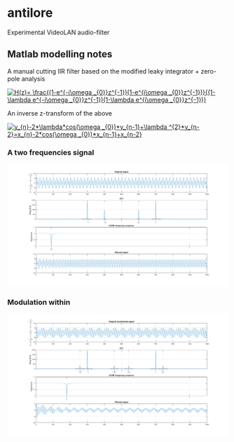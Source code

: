 # antilore
Experimental VideoLAN audio-filter


## Matlab modelling notes

A manual cutting IIR filter based on the modified leaky integrator + zero-pole analysis

<a href="https://www.codecogs.com/eqnedit.php?latex=H(z)=&space;\frac{(1-e^{-i\omega&space;_{0}}z^{-1})(1-e^{i\omega&space;_{0}}z^{-1})}{(1-\lambda&space;e^{-i\omega&space;_{0}}z^{-1})(1-\lambda&space;e^{i\omega&space;_{0}}z^{-1})}" target="_blank"><img src="https://latex.codecogs.com/gif.latex?H(z)=&space;\frac{(1-e^{-i\omega&space;_{0}}z^{-1})(1-e^{i\omega&space;_{0}}z^{-1})}{(1-\lambda&space;e^{-i\omega&space;_{0}}z^{-1})(1-\lambda&space;e^{i\omega&space;_{0}}z^{-1})}" title="H(z)= \frac{(1-e^{-i\omega _{0}}z^{-1})(1-e^{i\omega _{0}}z^{-1})}{(1-\lambda e^{-i\omega _{0}}z^{-1})(1-\lambda e^{i\omega _{0}}z^{-1})}" /></a>

An inverse z-transform of the above

<a href="https://www.codecogs.com/eqnedit.php?latex=y_{n}-2*\lambda*cos(\omega&space;_{0})*y_{n-1}&plus;\lambda&space;^{2}*y_{n-2}=x_{n}-2*cos(\omega&space;_{0})*x_{n-1}&plus;x_{n-2}" target="_blank"><img src="https://latex.codecogs.com/gif.latex?y_{n}-2*\lambda*cos(\omega&space;_{0})*y_{n-1}&plus;\lambda&space;^{2}*y_{n-2}=x_{n}-2*cos(\omega&space;_{0})*x_{n-1}&plus;x_{n-2}" title="y_{n}-2*\lambda*cos(\omega _{0})*y_{n-1}+\lambda ^{2}*y_{n-2}=x_{n}-2*cos(\omega _{0})*x_{n-1}+x_{n-2}" /></a>

### A two frequencies signal
![Filter in Matlab](https://github.com/erithion/antilore/raw/master/doc/matlab_cut_filter.png  "Filter in Matlab")

### Modulation within
![Filter in Matlab](https://github.com/erithion/antilore/raw/master/doc/matlab_cut_filter_modulated.png  "Filter in Matlab")
